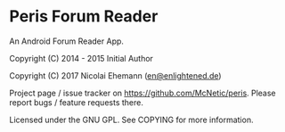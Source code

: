 # Peris Forum Reader

An Android Forum Reader App.

Copyright (C) 2014 - 2015 Initial Author

Copyright (C) 2017 Nicolai Ehemann (en@enlightened.de)

Project page / issue tracker on https://github.com/McNetic/peris. Please report bugs / feature requests there.

Licensed under the GNU GPL. See COPYING for more information.
